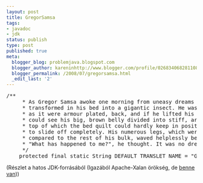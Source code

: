 ```yaml
---
layout: post
title: GregorSamsa
tags:
- javadoc
- jdk
status: publish
type: post
published: true
meta:
  blogger_blog: problemjava.blogspot.com
  blogger_author: kareninhttp://www.blogger.com/profile/02683406828110839343noreply@blogger.com
  blogger_permalink: /2008/07/gregorsamsa.html
  _edit_last: '2'
---
```

<pre lang="java">
/**
     * As Gregor Samsa awoke one morning from uneasy dreams he found himself
     * transformed in his bed into a gigantic insect. He was lying on his hard,
     * as it were armour plated, back, and if he lifted his head a little he
     * could see his big, brown belly divided into stiff, arched segments, on
     * top of which the bed quilt could hardly keep in position and was about
     * to slide off completely. His numerous legs, which were pitifully thin
     * compared to the rest of his bulk, waved helplessly before his eyes.
     * "What has happened to me?", he thought. It was no dream....
     */
    protected final static String DEFAULT_TRANSLET_NAME = "GregorSamsa";</pre>
(Részlet a hatos JDK-forrásából (Igazából Apache-Xalan örökség, de <a href="http://www.javakey.net/source/jdk/1.6/com/sun/org/apache/xalan/internal/xsltc/trax/TransformerFactoryImpl.java.html">benne van</a>))
